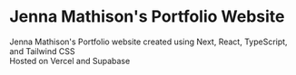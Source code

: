# Jenna Mathison's Portfolio Website

Jenna Mathison's Portfolio website created using Next, React, TypeScript, and Tailwind CSS    
Hosted on Vercel and Supabase    